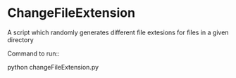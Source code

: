 ChangeFileExtension
===================

A script which randomly generates different file extesions for files in a given directory

Command to run::

python changeFileExtension.py

